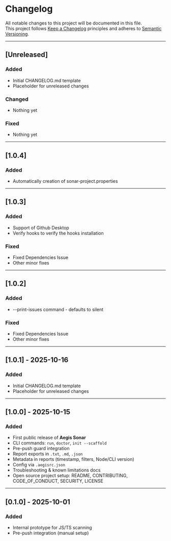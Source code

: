 # Changelog

All notable changes to this project will be documented in this file.  
This project follows [Keep a Changelog](https://keepachangelog.com/en/1.0.0/) principles and adheres to [Semantic Versioning](https://semver.org/).

---

## [Unreleased]

### Added

- Initial CHANGELOG.md template
- Placeholder for unreleased changes

### Changed

- Nothing yet

### Fixed

- Nothing yet

---

## [1.0.4]

### Added

- Automatically creation of sonar-project.properties

---

## [1.0.3]

### Added

- Support of Github Desktop
- Verify hooks to verify the hooks installation

### Fixed

- Fixed Dependencies Issue
- Other minor fixes

---

## [1.0.2]

### Added

- --print-issues command - defaults to silent

### Fixed

- Fixed Dependencies Issue
- Other minor fixes

---

## [1.0.1] - 2025-10-16

### Added

- Initial CHANGELOG.md template
- Placeholder for unreleased changes

---

## [1.0.0] - 2025-10-15

### Added

- First public release of **Aegis Sonar**
- CLI commands: `run`, `doctor`, `init --scaffold`
- Pre-push guard integration
- Report exports in `.txt`, `.md`, `.json`
- Metadata in reports (timestamp, filters, Node/CLI version)
- Config via `.aegisrc.json`
- Troubleshooting & known limitations docs
- Open source project setup: README, CONTRIBUTING, CODE_OF_CONDUCT, SECURITY, LICENSE

---

## [0.1.0] - 2025-10-01

### Added

- Internal prototype for JS/TS scanning
- Pre-push integration (manual setup)
